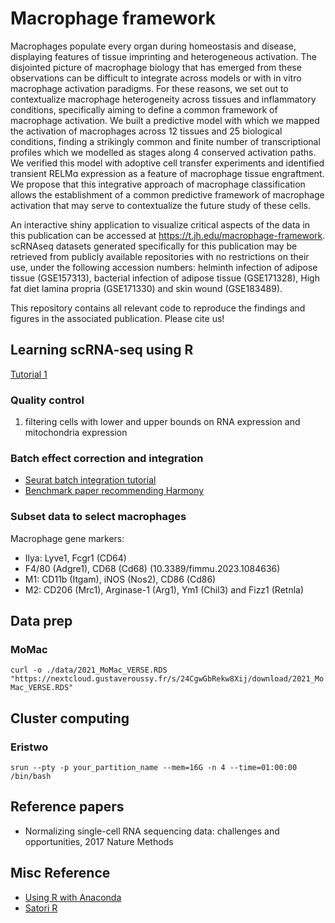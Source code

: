 # Macrophage framework
Macrophages populate every organ during homeostasis and disease, displaying features of tissue imprinting and heterogeneous activation. The disjointed picture of macrophage biology that has emerged from these observations can be difficult to integrate across models or with in vitro macrophage activation paradigms. For these reasons, we set out to contextualize macrophage heterogeneity across tissues and inflammatory conditions, specifically aiming to define a common framework of macrophage activation. We built a predictive model with which we mapped the activation of macrophages across 12 tissues and 25 biological conditions, finding a strikingly common and finite number of transcriptional profiles which we modelled as stages along 4 conserved activation paths. We verified this model with adoptive cell transfer experiments and identified transient RELMɑ expression as a feature of macrophage tissue engraftment. We propose that this integrative approach of macrophage classification allows the establishment of a common predictive framework of macrophage activation that may serve to contextualize the future study of these cells.

An interactive shiny application to visualize critical aspects of the data in this publication can be accessed at https://t.jh.edu/macrophage-framework. scRNAseq datasets generated specifically for this publication may be retrieved from publicly available repositories with no restrictions on their use, under the following accession numbers: helminth infection of adipose tissue (GSE157313), bacterial infection of adipose tissue (GSE171328), High fat diet lamina propria (GSE171330) and skin wound (GSE183489).

This repository contains all relevant code to reproduce the findings and figures in the associated publication. Please cite us!

## Learning scRNA-seq using R
[Tutorial 1](https://nbisweden.github.io/excelerate-scRNAseq/session-qc/Quality_control.html)

### Quality control
1. filtering cells with lower and upper bounds on RNA expression and mitochondria expression


### Batch effect correction and integration
- [Seurat batch integration tutorial](https://satijalab.org/seurat/articles/integration_introduction.html)
- [Benchmark paper recommending Harmony](https://genomebiology.biomedcentral.com/articles/10.1186/s13059-019-1850-9)


### Subset data to select macrophages
Macrophage gene markers:

- Ilya: Lyve1, Fcgr1 (CD64)
- F4/80 (Adgre1), CD68 (Cd68) (10.3389/fimmu.2023.1084636)
- M1: CD11b (Itgam), iNOS (Nos2), CD86 (Cd86)
- M2: CD206 (Mrc1), Arginase-1 (Arg1), Ym1 (Chil3) and Fizz1 (Retnla)

## Data prep
### MoMac
```curl -o ./data/2021_MoMac_VERSE.RDS "https://nextcloud.gustaveroussy.fr/s/24CgwGbRekw8Xij/download/2021_MoMac_VERSE.RDS"```

## Cluster computing
### Eristwo
```srun --pty -p your_partition_name --mem=16G -n 4 --time=01:00:00 /bin/bash```

## Reference papers
- Normalizing single-cell RNA sequencing data: challenges and opportunities, 2017 Nature Methods

## Misc Reference
- [Using R with Anaconda](https://docs.anaconda.com/free/working-with-conda/packages/using-r-language/)
- [Satori R](https://mit-satori.github.io/satori-R.html#running-r-in-a-container)
